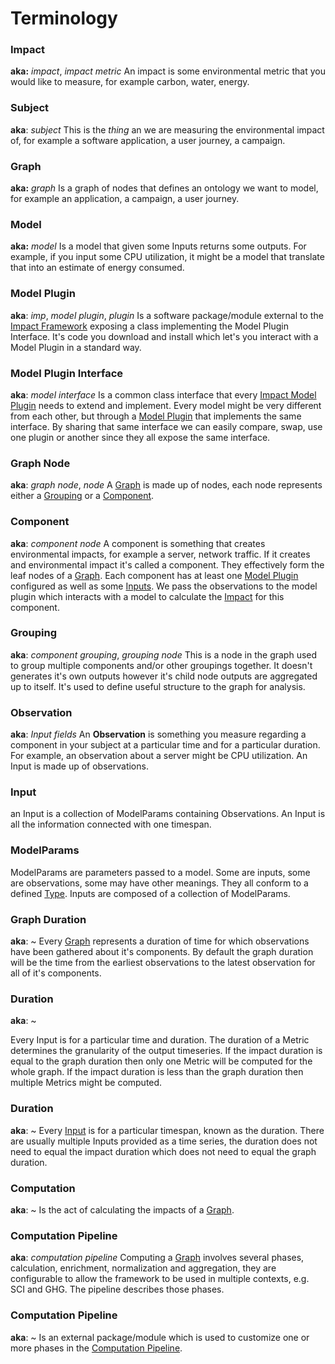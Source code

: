 # Terminology

### Impact

**aka:** *impact*, *impact metric*
An impact is some environmental metric that you would like to measure, for example carbon, water, energy.

### Subject

**aka**: *subject*
This is the *thing* an we are measuring the environmental impact of, for example a software application, a user journey, a campaign.

### Graph 

**aka:** *graph*
Is a graph of nodes that defines an ontology we want to model, for example an application, a campaign, a user journey. 

### Model

**aka:** *model*
Is a model that given some Inputs returns some outputs. For example, if you input some CPU utilization, it might be a model that translate that into an estimate of energy consumed.

### Model Plugin

**aka**: *imp*, *model plugin*, *plugin*
Is a software package/module external to the [Impact Framework](./04-specification/impact-framework.md) exposing a class implementing the Model Plugin Interface. It's code you download and install which let's you interact with a Model Plugin in a standard way.

### Model Plugin Interface

**aka**: *model interface*
Is a common class interface that every [Impact Model Plugin](./04-specification/model-plugin.md) needs to extend and implement. Every model might be very different from each other, but through a [Model Plugin](./04-specification/model-plugin.md) that implements the same interface. By sharing that same interface we can easily compare, swap, use one plugin or another since they all expose the same interface.

### Graph Node

**aka**: *graph node*, *node*
A [Graph](/04-specification/graph.md) is made up of nodes, each node represents either a [Grouping](#Grouping) or a [Component](#Component). 

### Component

**aka**: *component node*
A component is something that creates environmental impacts, for example a server, network traffic. If it creates and environmental impact it's called a component. They effectively form the leaf nodes of a [Graph](/04-specification/graph.md). Each component has at least one [Model Plugin](./04-specification/model-plugin.md) configured as well as some [Inputs](/04-specification/inputs.md). We pass the observations to the model plugin which interacts with a model to calculate the [Impact](Impact) for this component.

### Grouping

**aka**: *component grouping*, *grouping node*
This is a node in the graph used to group multiple components and/or other groupings together. It doesn't generates it's own outputs however it's child node outputs are aggregated up to itself. It's used to define useful structure to the graph for analysis.

### Observation

**aka**: *Input fields*
An **Observation** is something you measure regarding a component in your subject at a particular time and for a particular duration. For example, an observation about a server might be CPU utilization. An Input is made up of observations.

### Input

an Input is a collection of ModelParams containing Observations. An Input is all the information connected with one timespan.


### ModelParams

ModelParams are parameters passed to a model. Some are inputs, some are observations, some may have other meanings. They all conform to a defined [Type](https://github.com/Green-Software-Foundation/if/blob/29280ff9cd9c9a843ab1842c728751aafdf21756/src/types/impl.ts#L14). Inputs are composed of a collection of ModelParams.

### Graph Duration
**aka**: ~
Every [Graph](/04-specification/graph.md) represents a duration of time for which observations have been gathered about it's components. By default the graph duration will be the time from the earliest observations to the latest observation for all of it's components.

### Duration
**aka**: ~

Every Input is for a particular time and duration. The duration of a Metric determines the granularity of the output timeseries. If the impact duration is equal to the graph duration then only one Metric will be computed for the whole graph. If the impact duration is less than the graph duration then multiple Metrics might be computed.

### Duration
**aka**: ~
Every [Input](/04-specification/inputs.md) is for a particular timespan, known as the duration. There are usually multiple Inputs provided as a time series, the duration does not need to equal the impact duration which does not need to equal the graph duration.

### Computation
**aka**: ~
Is the act of calculating the impacts of a [Graph](/04-specification/graph.md).

### Computation Pipeline
**aka**: *computation pipeline*
Computing a [Graph](/04-specification/graph.md) involves several phases, calculation, enrichment, normalization and aggregation, they are configurable to allow the framework to be used in multiple contexts, e.g. SCI and GHG. The pipeline describes those phases.

### Computation Pipeline
**aka**: ~
Is an external package/module which is used to customize one or more phases in the [Computation Pipeline](/04-specification/computation-pipeline.md).


